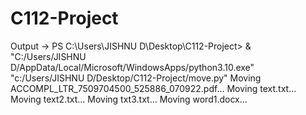 # C112-Project

Output ->
PS C:\Users\JISHNU D\Desktop\C112-Project> & "C:/Users/JISHNU D/AppData/Local/Microsoft/WindowsApps/python3.10.exe" "c:/Users/JISHNU D/Desktop/C112-Project/move.py"
Moving ACCOMPL_LTR_7509704500_525886_070922.pdf...
Moving text.txt...
Moving text2.txt...
Moving txt3.txt...
Moving word1.docx...
